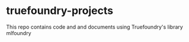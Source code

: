 # truefoundry-projects
This repo contains code and and documents using Truefoundry's library mlfoundry 
